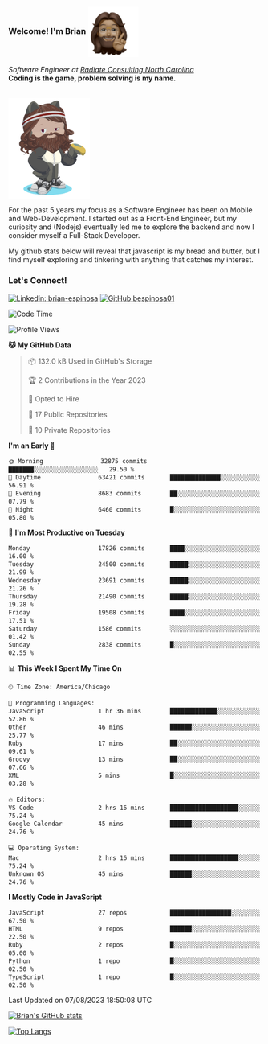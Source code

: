 ###  Welcome! I'm Brian <img align="center" src="https://github.com/bespinosa01/bespinosa01/blob/main/assets/peace-animoji.png" height="100" /></h2>
<p><em>Software Engineer at <a href="https://www.radiateconsulting.coop/north-carolina-tech-coop">Radiate Consulting North Carolina</a>
 <br/>
<!-- </br>Developer Consultant at <a href="https://codethedream.org/">Code The Dream</a> -->
</em> <b>Coding is the game, problem solving is my name.</b></p>

<br/>


 <img align="center" src="https://github.com/bespinosa01/bespinosa01/blob/main/assets/octo-me.png" height="200" /> 
 <p>
 For the past 5 years my focus as a Software Engineer has been on Mobile and Web-Development. I started out as a Front-End Engineer, but my curiosity and (Nodejs) eventually led me to explore the backend and now I consider myself a Full-Stack Developer.
</p>
<p>
 My github stats below will reveal that javascript is my bread and butter, but I find myself exploring and tinkering with anything that catches my interest. 
 </p>
 
 
### Let's Connect!

[![Linkedin: brian-espinosa](https://img.shields.io/badge/-brian--espinosa-blue?style=flat-square&logo=Linkedin&logoColor=white&link=https://www.linkedin.com/in/brian-espinosa/)](https://www.linkedin.com/in/brian-espinosa/)
[![GitHub bespinosa01](https://img.shields.io/github/followers/bespinosa01?label=follow&style=social)](https://github.com/bespinosa01)



<!--START_SECTION:waka-->
![Code Time](http://img.shields.io/badge/Code%20Time-1%2C269%20hrs%2049%20mins-blue)

![Profile Views](http://img.shields.io/badge/Profile%20Views-0-blue)

**🐱 My GitHub Data** 

> 📦 132.0 kB Used in GitHub's Storage 
 > 
> 🏆 2 Contributions in the Year 2023
 > 
> 💼 Opted to Hire
 > 
> 📜 17 Public Repositories 
 > 
> 🔑 10 Private Repositories 
 > 
**I'm an Early 🐤** 

```text
🌞 Morning                32875 commits       ███████░░░░░░░░░░░░░░░░░░   29.50 % 
🌆 Daytime                63421 commits       ██████████████░░░░░░░░░░░   56.91 % 
🌃 Evening                8683 commits        ██░░░░░░░░░░░░░░░░░░░░░░░   07.79 % 
🌙 Night                  6460 commits        █░░░░░░░░░░░░░░░░░░░░░░░░   05.80 % 
```
📅 **I'm Most Productive on Tuesday** 

```text
Monday                   17826 commits       ████░░░░░░░░░░░░░░░░░░░░░   16.00 % 
Tuesday                  24500 commits       █████░░░░░░░░░░░░░░░░░░░░   21.99 % 
Wednesday                23691 commits       █████░░░░░░░░░░░░░░░░░░░░   21.26 % 
Thursday                 21490 commits       █████░░░░░░░░░░░░░░░░░░░░   19.28 % 
Friday                   19508 commits       ████░░░░░░░░░░░░░░░░░░░░░   17.51 % 
Saturday                 1586 commits        ░░░░░░░░░░░░░░░░░░░░░░░░░   01.42 % 
Sunday                   2838 commits        █░░░░░░░░░░░░░░░░░░░░░░░░   02.55 % 
```


📊 **This Week I Spent My Time On** 

```text
🕑︎ Time Zone: America/Chicago

💬 Programming Languages: 
JavaScript               1 hr 36 mins        █████████████░░░░░░░░░░░░   52.86 % 
Other                    46 mins             ██████░░░░░░░░░░░░░░░░░░░   25.77 % 
Ruby                     17 mins             ██░░░░░░░░░░░░░░░░░░░░░░░   09.61 % 
Groovy                   13 mins             ██░░░░░░░░░░░░░░░░░░░░░░░   07.66 % 
XML                      5 mins              █░░░░░░░░░░░░░░░░░░░░░░░░   03.28 % 

🔥 Editors: 
VS Code                  2 hrs 16 mins       ███████████████████░░░░░░   75.24 % 
Google Calendar          45 mins             ██████░░░░░░░░░░░░░░░░░░░   24.76 % 

💻 Operating System: 
Mac                      2 hrs 16 mins       ███████████████████░░░░░░   75.24 % 
Unknown OS               45 mins             ██████░░░░░░░░░░░░░░░░░░░   24.76 % 
```

**I Mostly Code in JavaScript** 

```text
JavaScript               27 repos            █████████████████░░░░░░░░   67.50 % 
HTML                     9 repos             ██████░░░░░░░░░░░░░░░░░░░   22.50 % 
Ruby                     2 repos             █░░░░░░░░░░░░░░░░░░░░░░░░   05.00 % 
Python                   1 repo              █░░░░░░░░░░░░░░░░░░░░░░░░   02.50 % 
TypeScript               1 repo              █░░░░░░░░░░░░░░░░░░░░░░░░   02.50 % 
```




 Last Updated on 07/08/2023 18:50:08 UTC
<!--END_SECTION:waka-->


<!--  Github STATS -->
[![Brian's GitHub stats](https://github-readme-stats.vercel.app/api?username=bespinosa01&hide=stars,contribs&count_private=true&show_icons=true)](https://github.com/anuraghazra/github-readme-stats)

[![Top Langs](https://github-readme-stats.vercel.app/api/top-langs/?username=bespinosa01&layout=compact)](https://github.com/anuraghazra/github-readme-stats)



<!--
**bespinosa01/bespinosa01** is a ✨ _special_ ✨ repository because its `README.md` (this file) appears on your GitHub profile.

Here are some ideas to get you started:

- 🔭 I’m currently working on ...
- 🌱 I’m currently learning ...
- 👯 I’m looking to collaborate on ...
- 🤔 I’m looking for help with ...
- 💬 Ask me about ...
- 📫 How to reach me: ...
- 😄 Pronouns: ...
- ⚡ Fun fact: ...
-->

